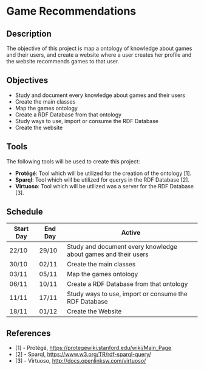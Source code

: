 # Game Recommendations

## Description

The objective of this project is map a ontology of knowledge about games and their users, and create a website where a user creates her profile and the website recommends games to that user.

## Objectives

* Study and document every knowledge about games and their users
* Create the main classes
* Map the games ontology
* Create a RDF Database from that ontology
* Study ways to use, import or consume the RDF Database
* Create the website

## Tools

The following tools will be used to create this project:

* __Protégé__: Tool which will be utilized for the creation of the ontology [1].
* __Sparql__: Tool which will be utilized for querys in the RDF Database [2].
* __Virtuoso__: Tool which will be utilized was a server for the RDF Database [3].

## Schedule

| **Start Day** | **End Day** | **Active** |
| ------- | ---------- | ---------- |
| 22/10 | 29/10 | Study and document every knowledge about games and their users |
| 30/10 | 02/11 | Create the main classes |
| 03/11 | 05/11 | Map the games ontology |
| 06/11 | 10/11 | Create a RDF Database from that ontology |
| 11/11 | 17/11 | Study ways to use, import or consume the RDF Database |
| 18/11 | 01/12 | Create the Website |

## References

* [1] - Protégé, https://protegewiki.stanford.edu/wiki/Main_Page
* [2] - Sparql, https://www.w3.org/TR/rdf-sparql-query/
* [3] - Virtuoso, http://docs.openlinksw.com/virtuoso/
